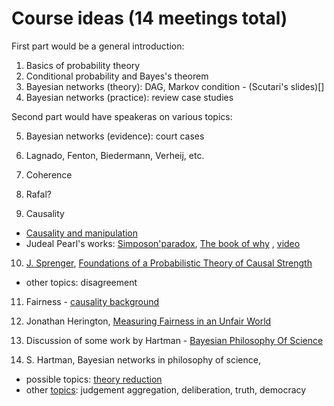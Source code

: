 # Course ideas (14 meetings total)

First part would  be a general introduction:

1. Basics of probability theory 
2. Conditional probability and Bayes's theorem
3. Bayesian networks (theory): DAG, Markov condition - (Scutari's slides)[] 
4. Bayesian networks (practice): review case studies

Second part would have speakeras on various topics:

5. Bayesian networks (evidence): court cases
6. Lagnado, Fenton, Biedermann, Verheij, etc.

7. Coherence
8. Rafal?

9. Causality
- [Causality and manipulation](https://plato.stanford.edu/entries/causation-mani/)
- Judeal Pearl's works: [Simposon'paradox](http://bayes.cs.ucla.edu/jp_home.html), [The book of why](http://bayes.cs.ucla.edu/WHY/) , [video](https://www.youtube.com/watch?v=ZaPV1OSEpHw)

10. [J. Sprenger](http://www.laeuferpaar.de/index.html), [Foundations of a Probabilistic Theory of Causal Strength](http://philsci-archive.pitt.edu/14108/7/GradedCausation-v7.pdf)
  - other topics: disagreement

11. Fairness - [causality background](https://fairmlbook.org/causal.html)
 12. Jonathan Herington, [Measuring Fairness in an Unfair World](https://jherington.com/docs/Herington_AIES-2020.pdf)

13. Discussion of some work by Hartman - [Bayesian Philosophy Of Science](http://www.laeuferpaar.de/Papers/BookFrame_v1.pdf)
14. S. Hartman, Bayesian networks in philosophy of science, 
  - possible topics: [theory reduction](http://www.stephanhartmann.org/wp-content/uploads/2016/01/Aberdeen_2.pdf)
  - other [topics](http://www.stephanhartmann.org/publications/): judgement aggregation, deliberation, truth, democracy


  

